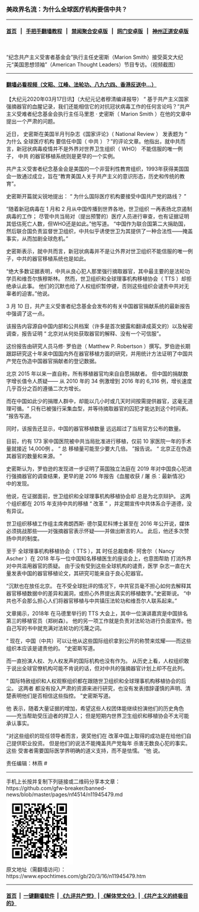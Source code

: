 ### 美政界名流：为什么全球医疗机构要信中共？
------------------------

#### [首页](https://github.com/gfw-breaker/banned-news/blob/master/README.md) &nbsp;&nbsp;|&nbsp;&nbsp; [手把手翻墙教程](https://github.com/gfw-breaker/guides/wiki) &nbsp;&nbsp;|&nbsp;&nbsp; [禁闻聚合安卓版](https://github.com/gfw-breaker/bn-android) &nbsp;&nbsp;|&nbsp;&nbsp; [网门安卓版](https://github.com/oGate2/oGate) &nbsp;&nbsp;|&nbsp;&nbsp; [神州正道安卓版](https://github.com/SzzdOgate/update) 



<div><img alt="" class="aligncenter wp-post-image" src="https://i.epochtimes.com/assets/uploads/2020/03/MLE-1200800-02-600x400.jpg"/>
<div class="red16 caption">
 <p>
  “纪念共产主义受害者基金会”执行主任史密斯（Marion Smith）接受英文大纪元“美国思想领袖”（American Thought Leaders）节目专访。（视频截图）
 </p>
</div>
</div><hr/>

#### [翻墙必看视频（文昭、江峰、法轮功、八九六四、香港反送中...）](https://github.com/gfw-breaker/banned-news/blob/master/pages/link3.md)

<div><p>
 【大纪元2020年03月17日讯】（大纪元记者穆清编译报导）
 <span class="s2">
  “
 </span>
 <span class="s1">
  基于共产主义国家强摘器官的血腥记录，我们还能相信它的对抗冠状病毒工作的任何言论吗？”共产主义受难者纪念基金会执行主任马里恩
 </span>
 <span class="s2">
  ·
 </span>
 <span class="s1">
  史密斯（
 </span>
 <span class="s2">
  Marion Smith
 </span>
 <span class="s1">
  ）在他的文章中提出一个严肃的问题。
 </span>
</p>
<p class="p3">
 <span class="s1">
  近日，
 </span>
 <span class="s1">
  史密斯在美国半月刊杂志《国家评论》（
 </span>
 <span class="s2">
  National Review
 </span>
 <span class="s1">
  ）
 </span>
 <span class="s1">
  发表题为
 </span>
 <span class="s2">
  “
 </span>
 <span class="s1">
  为什么
  <ok href="https://www.epochtimes.com/gb/tag/%E5%85%A8%E7%90%83%E5%8C%BB%E7%96%97%E6%9C%BA%E6%9E%84.html">
   全球医疗机构
  </ok>
  要信任中国（
  <ok href="https://www.epochtimes.com/gb/tag/%E4%B8%AD%E5%85%B1.html">
   中共
  </ok>
  ）？”的评论文章。他指出，就中共而言，新冠状病毒疫情并不是外界对世界卫生组织（
  <span class="s2">
   WHO）
  </span>
  不能信服的唯一例子，
  <ok href="https://www.epochtimes.com/gb/tag/%E4%B8%AD%E5%85%B1.html">
   中共
  </ok>
  的器官移植系统则是更早的一个实例。
 </span>
</p>
<p class="p3">
 <span class="s1">
  共产主义受害者纪念基金会是美国的一个非营利性教育组织，1993年获得美国国会一致通过成立，旨在“教育美国人关于共产主义的意识形态，历史和传统的教育”。
 </span>
</p>
<p class="p3">
 <span class="s1">
  史密斯开篇就尖锐地提出：
 </span>
 <span class="s2">
  “
 </span>
 <span class="s1">
  为什么国际医疗机构要接受中国共产党的路线？
 </span>
 <span class="s2">
  ”
 </span>
</p>
<p class="p3">
 <span class="s1">
  “随着新冠病毒在
 </span>
 <span class="s2">
  1
 </span>
 <span class="s1">
  月和
 </span>
 <span class="s2">
  2
 </span>
 <span class="s1">
  月从中国传播到世界各地，世卫组织
 </span>
 <span class="s1">
  一再表扬北京遏制病毒的工作；
 </span>
 <span class="s1">
  尽管中共当局对（提出预警的）医疗人员进行审查，也有证据证明其低估死亡人数，但WHO还是如此。”他写道。
 </span>
 <span class="s1">
  “中国作为联合国第二大捐助国，然后联合国负责监督世卫组织，中共似乎诱使世卫为其提供了一种合法性——掩盖事实，从而加剧全球危机。”
 </span>
</p>
<p class="p3">
 <span class="s1">
  史密斯表示，就中共而言，新冠状病毒并不是让外界对世卫组织不能信服的唯一例子，中共的器官移植系统也是如此。
 </span>
</p>
<p class="p1">
 <span class="s1">
  “绝大多数证据表明，中共从良心犯人那里强行摘取器官，其中最主要的是法轮功学员和维吾尔族穆斯林。
 </span>
 <span class="s1">
  然而，世卫组织和全球理事机构移植协会（
 </span>
 <span class="s2">
  TTS
 </span>
 <span class="s1">
  ）却拒绝承认此事。
 </span>
 <span class="s1">
  他们的沉默也给了人权组织暂停键，否则这些组织会谴责中共对无辜者的迫害。”他说。
 </span>
</p>
<p class="p1">
 <span class="s1">
  <span class="s2">
   3
  </span>
  月
  <span class="s2">
   10
  </span>
  日，共产主义受害者纪念基金会发布的有关中国器官捐献系统的最新报告中强调了这一点。
 </span>
</p>
<p class="p3">
 <span class="s1">
  该报告内容源自中国内部和公共档案（许多是首次披露和翻译成英文的）以及秘密调查，报告证明
 </span>
 <span class="s2">
  “
 </span>
 <span class="s1">
  北京对从何处获取器官的解释、没有一个可信服”。
 </span>
</p>
<p class="p3">
 <span class="s1">
  这份报告由研究人员马修‧
 </span>
 <span class="s1">
  罗伯逊（
 </span>
 <span class="s2">
  Matthew P. Robertson
 </span>
 <span class="s1">
  ）撰写。罗伯逊长期跟踪研究这十年来中国国内外在器官移植方面的研究，并用统计方法证明了中国共产党在伪造中国器官捐献者的登记数据。
 </span>
</p>
<p class="p3">
 <span class="s1">
  北京
 </span>
 <span class="s2">
  2015
 </span>
 <span class="s1">
  年以来一直自称，所有移植器官均来自自愿捐献者。
 </span>
 <span class="s1">
  但中国的捐献数字增长值令人质疑——
 </span>
 <span class="s1">
  从
 </span>
 <span class="s2">
  2010
 </span>
 <span class="s1">
  年的
 </span>
 <span class="s2">
  34
 </span>
 <span class="s1">
  例激增到
 </span>
 <span class="s2">
  2016
 </span>
 <span class="s1">
  年的
 </span>
 <span class="s2">
  6,316
 </span>
 <span class="s1">
  例，增长速度几乎百分之百的遵循二次方增长。
 </span>
</p>
<p class="p3">
 <span class="s1">
  而在中国如此少的捐赠人群中，却能以几小时或几天时间按需提供器官，这毫无道理可循。“
 </span>
 <span class="s1">
  只有已被强行采集血型，并等待摘取器官的囚犯才能达到这个时间表。
 </span>
 <span class="s2">
  ”报告写道。
 </span>
</p>
<p class="p3">
 <span class="s1">
  同时，该报告还显示，中国的器官移植数量
 </span>
 <span class="s6">
  远远超过了当局官方公布的数量。
 </span>
</p>
<p class="p3">
 <span class="s1">
  目前，约有
 </span>
 <span class="s2">
  173
 </span>
 <span class="s1">
  家中国医院被中共当局批准进行移植，仅前
 </span>
 <span class="s2">
  10
 </span>
 <span class="s1">
  家医院一年的手术量就接近
 </span>
 <span class="s2">
  14,000例
 </span>
 <span class="s1">
  。
 </span>
 <span class="s2">
  “ 总
 </span>
 <span class="s1">
  移植量可能至少要大几倍。
 </span>
 <span class="s2">
  ”报告说。
 </span>
 <span class="s2">
  “
 </span>
 <span class="s1">
  北京正在伪造其器官的数量和来源。
 </span>
 <span class="s2">
  ”
 </span>
</p>
<p class="p3">
 <span class="s1">
  史密斯认为，罗伯逊的发现进一步证明了英国独立法庭在
 </span>
 <span class="s2">
  2019
 </span>
 <span class="s1">
  年对中国良心犯进行强摘器官的调查结果，更早的是
 </span>
 <span class="s2">
  2016
 </span>
 <span class="s1">
  年报告《血腥收获
 </span>
 <span class="s2">
  /
 </span>
 <span class="s1">
  屠
 </span>
 <span class="s6">
  杀：最新情况》中的发现。
 </span>
</p>
<p class="p3">
 <span class="s1">
  他说，在证据面前，世卫组织和全球理事机构移植协会却
 </span>
 <span class="s1">
  总是为北京辩护。
 </span>
 <span class="s1">
  这两个组织都在
 </span>
 <span class="s2">
  2015
 </span>
 <span class="s1">
  年支持中共的移植
 </span>
 <span class="s2">
  “
 </span>
 <span class="s1">
  改革
 </span>
 <span class="s2">
  ”
 </span>
 <span class="s1">
  ，并定期宣传中共体系合乎道德，没有异议。
 </span>
</p>
<p class="p3">
 <span class="s1">
  世卫组织移植工作组主席弗朗西斯‧
 </span>
 <span class="s1">
  德尔莫尼科博士甚至在
 </span>
 <span class="s2">
  2016
 </span>
 <span class="s1">
  年公开说，媒体必须挑战那些——对强摘器官表示怀疑——并做出断言的人。
 </span>
 <span class="s1">
  此后，他还多次赞扬中共的制度。
 </span>
</p>
<p class="p3">
 <span class="s1">
  至于
 </span>
 <span class="s1">
  全球理事机构移植协会（
  <span class="s2">
   TTS
  </span>
  ），其
 </span>
 <span class="s1">
  时任总裁南希‧
 </span>
 <span class="s1">
  阿舍尔（
 </span>
 <span class="s2">
  Nancy Ascher
 </span>
 <span class="s1">
  ）在
  <span class="s2">
   2018
  </span>
  年与一位中国知名移植医生的座谈会上，也意图帮助
 </span>
 <span class="s1">
  打消外界对中共滥用器官的质疑。
 </span>
 <span class="s1">
  由于没有受到这些全球机构的谴责，医学
 </span>
 <span class="s6">
  杂志一直在大量发表中国的器官移植论文，其研究可能来自于良心犯器官。
 </span>
</p>
<p class="p3">
 <span class="s1">
  “沉默也在放任北京。
 </span>
 <span class="s1">
  在不受全球批评的情况下，中共官员毫不担心如何去解释其器官移植数据中的差异和漏洞，或担心外界提出真实的移植数字。”史密斯说。
 </span>
 <span class="s1">
  “中共也不会那么担心人们将器官移植与中共镇压法轮功和维吾尔人联系起来。”
 </span>
</p>
<p class="p3">
 <span class="s2">
  文章揭示，2018年
 </span>
 <span class="s1">
  在马德里举行的
 </span>
 <span class="s2">
  TTS
 </span>
 <span class="s1">
  大会上，其中一位演讲嘉宾是中国排名第三的移植官员（郑树森）。
 </span>
 <span class="s1">
  他的另一项工作就是负责对法轮功进行负面宣传。他自己写的书中就充满对法轮功的污蔑之词。
 </span>
 <span class="s2">
  <span class="Apple-converted-space">
  </span>
 </span>
</p>
<p class="p3">
 <span class="s2">
  “
 </span>
 <span class="s1">
  现在，中国（中共）可以让他从这些国际组织拿到公开的称赞来炫耀——而这些组织本应该是谴责他的。
 </span>
 <span class="s2">
  ”史密斯写道。
 </span>
</p>
<p class="p3">
 <span class="s2">
  而一直扮演人权、为人权发声的国际机构也没有作为。
 </span>
 <span class="s1">
  从历史上看，人权组织敢于说出全球官僚机构可能不肯说的话，但对中共的强摘器官计划上却不在此列。
 </span>
</p>
<p class="p3">
 <span class="s2">
  “
 </span>
 <span class="s1">
  国际特赦组织和人权观察组织都在跟随世卫组织和全球理事机构移植协会的后尘。
 </span>
 这两者
 <span class="s1">
  都没有投入严肃的资源来进行研究，也没有发表措辞谨慎的声明、清楚表明他们是否相信这些指控。
 </span>
 <span class="s2">
  ”史密斯写道。
 </span>
</p>
<p class="p1">
 他
 <span class="s1">
  表示，随着大量证据的增加，希望这些人权团体能继续扮演他们的历史角色——充当帮助受压迫者的捍卫人；
 </span>
 <span class="s1">
  但是短期内世界卫生组织和移植协会不太可能承认事实。
 </span>
</p>
<p class="p1">
 <span class="s2">
  “对这些组织的现任领导者而言，褒奖他们在
 </span>
 <span class="s1">
  改革中国上取得的成功是在给他们自己提供职业投资。
 </span>
 <span class="s1">
  但是他们的说法不能掩盖共产党每年
 </span>
 <span class="s6">
  杀害无数良心犯的事实。
 </span>
 这些
 <span class="s1">
  受害者需要国际医学界明确的道义支持，而不是怯懦。
 </span>
 <span class="s2">
  ”他
 </span>
 <span class="s1">
  说。
 </span>
</p>
<p class="p1">
 责任编辑：林燕 #
</p>
</div>
<hr/>
手机上长按并复制下列链接或二维码分享本文章：<br/>
https://github.com/gfw-breaker/banned-news/blob/master/pages/nf4514/n11945479.md <br/>
<a href='https://github.com/gfw-breaker/banned-news/blob/master/pages/nf4514/n11945479.md'><img src='https://github.com/gfw-breaker/banned-news/blob/master/pages/nf4514/n11945479.md.png'/></a> <br/>
原文地址（需翻墙访问）：https://www.epochtimes.com/gb/20/3/16/n11945479.htm


------------------------
#### [首页](https://github.com/gfw-breaker/banned-news/blob/master/README.md) &nbsp;|&nbsp; [一键翻墙软件](https://github.com/gfw-breaker/nogfw/blob/master/README.md) &nbsp;| [《九评共产党》](https://github.com/gfw-breaker/9ping.md/blob/master/README.md#九评之一评共产党是什么) | [《解体党文化》](https://github.com/gfw-breaker/jtdwh.md/blob/master/README.md) | [《共产主义的终极目的》](https://github.com/gfw-breaker/gczydzjmd.md/blob/master/README.md)


<img src='http://gfw-breaker.win/banned-news/pages/nf4514/n11945479.md' width='0px' height='0px'/>